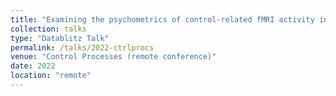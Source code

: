 ```yaml
---
title: "Examining the psychometrics of control-related fMRI activity in frontoparietal cortex"
collection: talks
type: "Datablitz Talk"
permalink: /talks/2022-ctrlprocs
venue: "Control Processes (remote conference)"
date: 2022
location: "remote"
---
```

